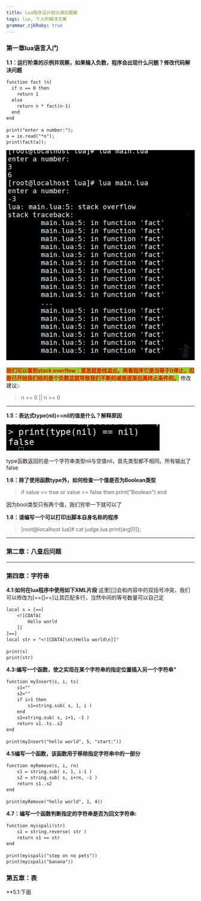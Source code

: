 ```yaml
---
title: Lua程序设计部分课后题解
tags: lua, 个人的解决方案
grammar_cjkRuby: true
---
```


### 第一章lua语言入门
**1.1：运行阶乘的示例并观察，如果输入负数，程序会出现什么问题？修改代码解决问题**
```
function fact (n)
  if n == 0 then
    return 1
  else
    return n * fact(n-1)
  end
end

print("enter a number:");
a = io.read("*n");
print(fact(a));
```

![运行结果](./images/1592117501626.png)

 <font style="background-color:yellowgreen;font-weight:bold;color:red">我们可以看到stack overflow：意思就是栈溢出。再看程序它是当等于0停止，但是已开始我们给的是个负数这就导致我们不断的减是逐渐远离终止条件的。</font>
 修改建议::
 > n == 0 || n >= 0

---

**1.5：表达式type(nil)==nil的值是什么？解释原因**

![运行结果](./images/1592118801673.png)

<font style="">
type函数返回的是一个字符串类型nil与空值nil，首先类型都不相同。所有输出了false
</font>

**1.6：除了使用函数type外，如何检查一个值是否为Boolean类型**

> if value == true or value == false then print("Boolean") end

因为bool类型只有两个值，我们穷举一下就可以了

**1.8：请编写一个可以打印出脚本自身名称的程序**
> [root@localhost lua]# cat judge.lua 
> print(arg[0]);


----

### 第二章：八皇后问题

---
### 第四章：字符串

**4.1:如何在lua程序中使用如下XML片段**
<font style="">
这里[[]]会和内容中的双括号冲突，我们可以修改为[==[]==]让其匹配多行，当然中间的等号数量可以自己定
</font>
```
local s = [==[
    <![CDATA[
        Hello world
    ]]
]==]
local str = "<![CDATA[\n\tHello world\n]]"

print(s)
print(str)
```

**4.3:编写一个函数，使之实现在某个字符串的指定位置插入另一个字符串"**
```
function myInsert(s, i, ts)
    s1=""
    s2=""
    if i>1 then
        s1=string.sub( s, 1, i )
    end
    s2=string.sub( s, i+1, -1 )
    return s1..ts..s2
end

print(myInsert("hello world", 5, "start:"))
```

**4.5编写一个函数，该函数用于移除指定字符串中的一部分**
```
function myRemove(s, i, rn)
    s1 = string.sub( s, 1, i-1 )
    s2 = string.sub( s, i+rn, -1 )
    return s1..s2
end

print(myRemove("hello world", 1, 4))
```

**4.7：编写一个函数判断指定的字符串是否为回文字符串:**
```
function myispali(str)
    s1 = string.reverse( str )
    return s1 == str
end

print(myispali("step on no pets"))
print(myispali("banana"))
```

### 第五章：表
**5.1:下面